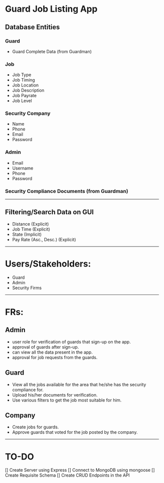 # Guard Job Listing App

## Database Entities

### Guard

- Guard Complete Data (from Guardman)

### Job

- Job Type
- Job Timing
- Job Location
- Job Description
- Job Payrate
- Job Level

### Security Company

- Name
- Phone
- Email
- Password

### Admin

- Email
- Username
- Phone
- Password

### Security Compliance Documents (from Guardman)

---

## Filtering/Search Data on GUI

- Distance (Explicit)
- Job Time (Explicit)
- State (Implicit)
- Pay Rate (Asc., Desc.) (Explicit)

---

# Users/Stakeholders:

- Guard
- Admin
- Security Firms

---

# FRs:

## Admin

- user role for verification of guards that sign-up on the app.
- approval of guards after sign-up.
- can view all the data present in the app.
- approval for job requests from the guards.

## Guard

- View all the jobs available for the area that he/she has the security compliance for.
- Upload his/her documents for verification.
- Use various filters to get the job most suitable for him.

## Company

- Create jobs for guards.
- Approve guards that voted for the job posted by the company.

---

# TO-DO

[] Create Server using Express
[] Connect to MongoDB using mongoose
[] Create Requisite Schema
[] Create CRUD Endpoints in the API